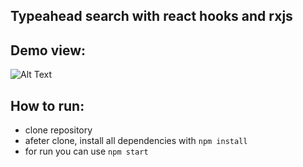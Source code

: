 ## Typeahead search with react hooks and rxjs 

## Demo view:

![Alt Text](captured.gif)

## How to run:
    
- clone repository
- afeter clone, install all dependencies with `npm install`
- for run you can use `npm start`
